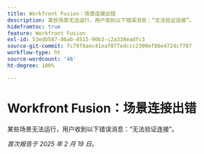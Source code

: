 ```yaml
---
title: Workfront Fusion：场景连接出错
description: 某些场景无法运行，用户收到以下错误消息：“无法验证连接”。
hidefromtoc: true
feature: Workfront Fusion
exl-id: 53edb587-86ab-4515-90b3-c2a338eadfc3
source-git-commit: fc79f8aec41eaf077edccc2309ef86e4724c7787
workflow-type: ht
source-wordcount: '46'
ht-degree: 100%

---
```


# Workfront Fusion：场景连接出错

某些场景无法运行，用户收到以下错误消息：“无法验证连接”。

_首次报告于 2025 年 2 月 19 日。_

